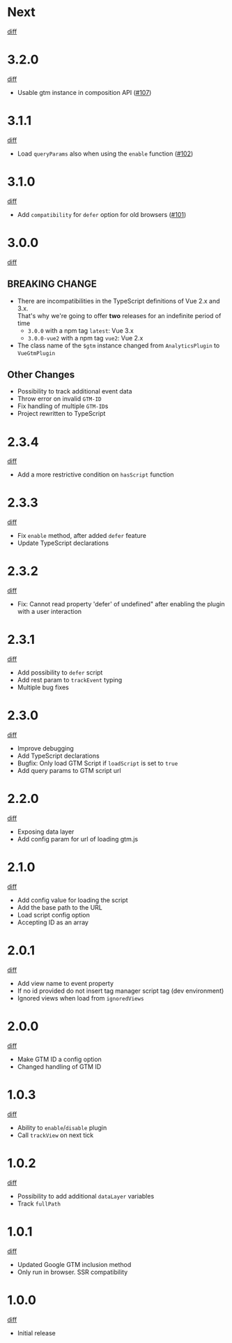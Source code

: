 # Next

[diff](https://github.com/mib200/vue-gtm/compare/3.2.0...master)

# 3.2.0

[diff](https://github.com/mib200/vue-gtm/compare/3.1.1...3.2.0)

- Usable gtm instance in composition API ([#107])

[#107]: https://github.com/mib200/vue-gtm/pull/107

# 3.1.1

[diff](https://github.com/mib200/vue-gtm/compare/3.1.0...3.1.1)

- Load `queryParams` also when using the `enable` function ([#102])

[#102]: https://github.com/mib200/vue-gtm/issues/102

# 3.1.0

[diff](https://github.com/mib200/vue-gtm/compare/3.0.0...3.1.0)

- Add `compatibility` for `defer` option for old browsers ([#101])

[#101]: https://github.com/mib200/vue-gtm/pull/101

# 3.0.0

[diff](https://github.com/mib200/vue-gtm/compare/2.3.4...3.0.0)

## BREAKING CHANGE

- There are incompatibilities in the TypeScript definitions of Vue 2.x and 3.x.  
  That's why we're going to offer **two** releases for an indefinite period of time
  - `3.0.0` with a npm tag `latest`: Vue 3.x
  - `3.0.0-vue2` with a npm tag `vue2`: Vue 2.x
- The class name of the `$gtm` instance changed from `AnalyticsPlugin` to `VueGtmPlugin`

## Other Changes

- Possibility to track additional event data
- Throw error on invalid `GTM-ID`
- Fix handling of multiple `GTM-ID`s
- Project rewritten to TypeScript

# 2.3.4

[diff](https://github.com/mib200/vue-gtm/compare/2.3.3...2.3.4)

- Add a more restrictive condition on `hasScript` function

# 2.3.3

[diff](https://github.com/mib200/vue-gtm/compare/2.3.2...2.3.3)

- Fix `enable` method, after added `defer` feature
- Update TypeScript declarations

# 2.3.2

[diff](https://github.com/mib200/vue-gtm/compare/2.3.1...2.3.2)

- Fix: Cannot read property 'defer' of undefined" after enabling the plugin with a user interaction

# 2.3.1

[diff](https://github.com/mib200/vue-gtm/compare/2.3.0...2.3.1)

- Add possibility to `defer` script
- Add rest param to `trackEvent` typing
- Multiple bug fixes

# 2.3.0

[diff](https://github.com/mib200/vue-gtm/compare/2.2.0...2.3.0)

- Improve debugging
- Add TypeScript declarations
- Bugfix: Only load GTM Script if `loadScript` is set to `true`
- Add query params to GTM script url

# 2.2.0

[diff](https://github.com/mib200/vue-gtm/compare/2.1.0...2.2.0)

- Exposing data layer
- Add config param for url of loading gtm.js

# 2.1.0

[diff](https://github.com/mib200/vue-gtm/compare/2.0.1...2.1.0)

- Add config value for loading the script
- Add the base path to the URL
- Load script config option
- Accepting ID as an array

# 2.0.1

[diff](https://github.com/mib200/vue-gtm/compare/2.0.0...2.0.1)

- Add view name to event property
- If no id provided do not insert tag manager script tag (dev environment)
- Ignored views when load from `ignoredViews`

# 2.0.0

[diff](https://github.com/mib200/vue-gtm/compare/1.0.3...2.0.0)

- Make GTM ID a config option
- Changed handling of GTM ID

# 1.0.3

[diff](https://github.com/mib200/vue-gtm/compare/1.0.2...1.0.3)

- Ability to `enable`/`disable` plugin
- Call `trackView` on next tick

# 1.0.2

[diff](https://github.com/mib200/vue-gtm/compare/1.0.1...1.0.2)

- Possibility to add additional `dataLayer` variables
- Track `fullPath`

# 1.0.1

[diff](https://github.com/mib200/vue-gtm/compare/1.0.0...1.0.1)

- Updated Google GTM inclusion method
- Only run in browser. SSR compatibility

# 1.0.0

[diff](https://github.com/mib200/vue-gtm/compare/47e53145f6b8e8b7236beb59078d7e7b0fb3b6ff...1.0.0)

- Initial release
